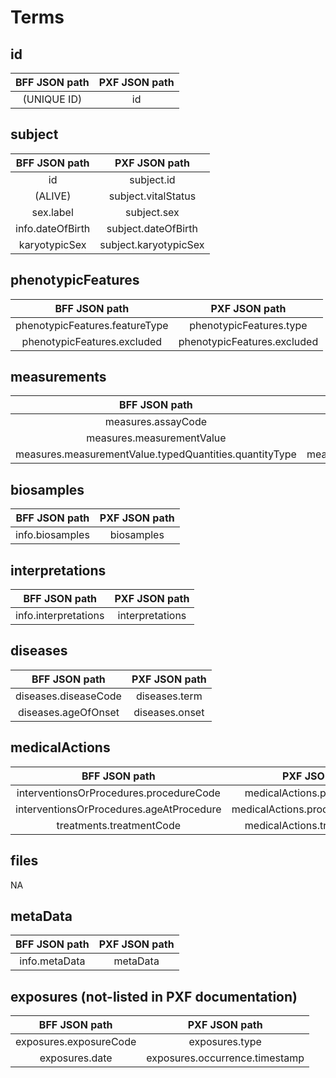 # Terms

## id
|  BFF JSON path                                              | PXF JSON path                                               |
|  :---:                                                      | :---:                                                       |
|  (UNIQUE ID)                                                | id                                                          |

## subject
|  BFF JSON path                                              | PXF JSON path                                               |
|  :---:                                                      | :---:                                                       |
|  id                                                         | subject.id                                                  |
|  (ALIVE)                                                    | subject.vitalStatus                                         |
|  sex.label                                                  | subject.sex                                                 |
|  info.dateOfBirth                                           | subject.dateOfBirth                                         |
|  karyotypicSex                                              | subject.karyotypicSex                                       |

## phenotypicFeatures
|  BFF JSON path                                              | PXF JSON path                                               |
|  :---:                                                      | :---:                                                       |
|  phenotypicFeatures.featureType                             | phenotypicFeatures.type                                     |
|  phenotypicFeatures.excluded                                | phenotypicFeatures.excluded                                 |


## measurements
|  BFF JSON path                                              | PXF JSON path                                               |
|  :---:                                                      | :---:                                                       |
|  measures.assayCode                                         | measurements.assay                                          |
|  measures.measurementValue                                  | measurements.value                                          |
|  measures.measurementValue.typedQuantities.quantityType     | measurements.complexValue.typedQuantities.type              |

## biosamples
|  BFF JSON path                                              | PXF JSON path                                               |
|  :---:                                                      | :---:                                                       |
|  info.biosamples                                            | biosamples                                                  |

## interpretations
|  BFF JSON path                                              | PXF JSON path                                               |
|  :---:                                                      | :---:                                                       |
|  info.interpretations                                       | interpretations                                             |

## diseases
|  BFF JSON path                                              | PXF JSON path                                               |
|  :---:                                                      | :---:                                                       |
|  diseases.diseaseCode                                       | diseases.term                                               |
|  diseases.ageOfOnset                                        | diseases.onset                                              |

## medicalActions
|  BFF JSON path                                              | PXF JSON path                                               |
|  :---:                                                      | :---:                                                       |
|  interventionsOrProcedures.procedureCode                    | medicalActions.procedure.code                               |
|  interventionsOrProcedures.ageAtProcedure                   | medicalActions.procedure.performed                          |
|  treatments.treatmentCode                                   | medicalActions.treatment.agent                              |

## files
NA

## metaData
|  BFF JSON path                                              | PXF JSON path                                               |
|  :---:                                                      | :---:                                                       |
|  info.metaData                                              | metaData                                                    |

## exposures (not-listed in PXF documentation)
|  BFF JSON path                                              | PXF JSON path                                               |
|  :---:                                                      | :---:                                                       |
|  exposures.exposureCode                                     | exposures.type                                              |
|  exposures.date                                             | exposures.occurrence.timestamp                              |

